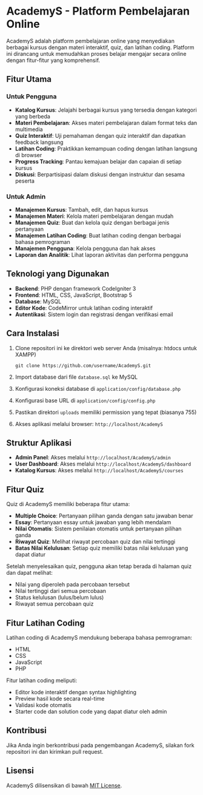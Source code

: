 # AcademyS - Platform Pembelajaran Online

AcademyS adalah platform pembelajaran online yang menyediakan berbagai kursus dengan materi interaktif, quiz, dan latihan coding. Platform ini dirancang untuk memudahkan proses belajar mengajar secara online dengan fitur-fitur yang komprehensif.

## Fitur Utama

### Untuk Pengguna
- **Katalog Kursus**: Jelajahi berbagai kursus yang tersedia dengan kategori yang berbeda
- **Materi Pembelajaran**: Akses materi pembelajaran dalam format teks dan multimedia
- **Quiz Interaktif**: Uji pemahaman dengan quiz interaktif dan dapatkan feedback langsung
- **Latihan Coding**: Praktikkan kemampuan coding dengan latihan langsung di browser
- **Progress Tracking**: Pantau kemajuan belajar dan capaian di setiap kursus
- **Diskusi**: Berpartisipasi dalam diskusi dengan instruktur dan sesama peserta

### Untuk Admin
- **Manajemen Kursus**: Tambah, edit, dan hapus kursus
- **Manajemen Materi**: Kelola materi pembelajaran dengan mudah
- **Manajemen Quiz**: Buat dan kelola quiz dengan berbagai jenis pertanyaan
- **Manajemen Latihan Coding**: Buat latihan coding dengan berbagai bahasa pemrograman
- **Manajemen Pengguna**: Kelola pengguna dan hak akses
- **Laporan dan Analitik**: Lihat laporan aktivitas dan performa pengguna

## Teknologi yang Digunakan

- **Backend**: PHP dengan framework CodeIgniter 3
- **Frontend**: HTML, CSS, JavaScript, Bootstrap 5
- **Database**: MySQL
- **Editor Kode**: CodeMirror untuk latihan coding interaktif
- **Autentikasi**: Sistem login dan registrasi dengan verifikasi email

## Cara Instalasi

1. Clone repositori ini ke direktori web server Anda (misalnya: htdocs untuk XAMPP)
   ```
   git clone https://github.com/username/AcademyS.git
   ```

2. Import database dari file `database.sql` ke MySQL

3. Konfigurasi koneksi database di `application/config/database.php`

4. Konfigurasi base URL di `application/config/config.php`

5. Pastikan direktori `uploads` memiliki permission yang tepat (biasanya 755)

6. Akses aplikasi melalui browser: `http://localhost/AcademyS`

## Struktur Aplikasi

- **Admin Panel**: Akses melalui `http://localhost/AcademyS/admin`
- **User Dashboard**: Akses melalui `http://localhost/AcademyS/dashboard`
- **Katalog Kursus**: Akses melalui `http://localhost/AcademyS/courses`

## Fitur Quiz

Quiz di AcademyS memiliki beberapa fitur utama:

- **Multiple Choice**: Pertanyaan pilihan ganda dengan satu jawaban benar
- **Essay**: Pertanyaan essay untuk jawaban yang lebih mendalam
- **Nilai Otomatis**: Sistem penilaian otomatis untuk pertanyaan pilihan ganda
- **Riwayat Quiz**: Melihat riwayat percobaan quiz dan nilai tertinggi
- **Batas Nilai Kelulusan**: Setiap quiz memiliki batas nilai kelulusan yang dapat diatur

Setelah menyelesaikan quiz, pengguna akan tetap berada di halaman quiz dan dapat melihat:
- Nilai yang diperoleh pada percobaan tersebut
- Nilai tertinggi dari semua percobaan
- Status kelulusan (lulus/belum lulus)
- Riwayat semua percobaan quiz

## Fitur Latihan Coding

Latihan coding di AcademyS mendukung beberapa bahasa pemrograman:

- HTML
- CSS
- JavaScript
- PHP

Fitur latihan coding meliputi:
- Editor kode interaktif dengan syntax highlighting
- Preview hasil kode secara real-time
- Validasi kode otomatis
- Starter code dan solution code yang dapat diatur oleh admin

## Kontribusi

Jika Anda ingin berkontribusi pada pengembangan AcademyS, silakan fork repositori ini dan kirimkan pull request.

## Lisensi

AcademyS dilisensikan di bawah [MIT License](LICENSE).